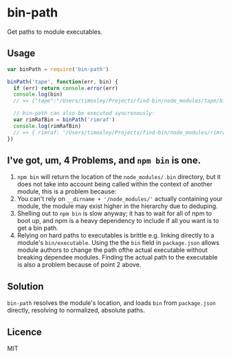 # bin-path

Get paths to module executables.

## Usage

```js
var binPath = require('bin-path')

binPath('tape', function(err, bin) {
  if (err) return console.error(err)
  console.log(bin)
  // => {"tape":"/Users/timoxley/Projects/find-bin/node_modules/tape/bin/tape"}

  // bin-path can also be executed syncronously:
  var rimRafBin = binPath('rimraf')
  console.log(rimRafBin)
  // => { rimraf: '/Users/timoxley/Projects/find-bin/node_modules/rimraf/bin.js' })
})

```

## I've got, um, 4 Problems, and `npm bin` is one.

1. `npm bin` will return the location of the `node_modules/.bin` directory, but it does not take
into account being called within the context of another module, this is
a problem because:
2. You can't rely on `__dirname + '/node_modules/'` actually containing your
module, the module may exist higher in the hierarchy due to deduping.
3. Shelling out to `npm bin` is slow anyway; it has to wait for all of
  npm to boot up, and npm is a heavy dependency to include if all you
want is to get a bin path.
4. Relying on hard paths to executables is brittle e.g. linking directly to a module's `bin/executable`. Using the
the `bin` field in `package.json` allows module authors to change the path ofthe actual executable
without breaking dependee modules. Finding the actual path to the executable is also a problem because of
point 2 above.

## Solution

`bin-path` resolves the module's location, and loads `bin` 
from `package.json` directly, resolving to normalized, absolute paths.

## Licence

MIT
